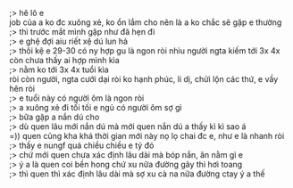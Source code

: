 ;> hê lô e<br>
job của a ko đc xuông xẻ, ko ổn lắm cho nên là a ko chắc sẽ gặp e thường<br>
;> thì trước mắt mình gặp như đã hẹn đi<br>
;> e ghệ đợi aiu riết xệ dú lun hả<br>
;> thôi kệ e 29-30 có ny hợp gu là ngon ròi nhìu người ngta kiếm tới 3x 4x còn chưa thấy ai hợp mình kìa<br>
;> nằm ko tới 3x 4x tuổi kìa<br>
ròi còn người, ngta cưới dại ròi ko hạnh phúc, li dị, chửi lộn các thứ, e vầy hên ròi<br>
;> e tuổi này có người ôm là ngon ròi<br>
;> a xuông xẻ đi tối tối e ngủ có người ôm sợ gì<br>
;> bữa gặp a nắn dú cho<br>
;> dù quen lâu mới nắn dú mà mới quen nắn dú a thấy kì kì sao á<br>
=)) quen cũng kha khá thời gian mới này nọ lọ chai đc e, như e là nhanh ròi<br>
;> thấy e nungf quá chiều chiều e tý đó<br>
;> chứ mới quen chưa xác định lâu dài mà bóp nắn, ăn nằm gì e<br>
;> ý a là quen coi bền hong chứ xu nữa đường gãy thì hơi toang<br>
;> thì quen thì xác định lâu dài mà sợ xu cà na nữa đường ctay ý a thế
